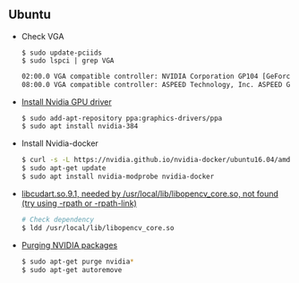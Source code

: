 ## Ubuntu

- Check VGA

	```
	$ sudo update-pciids
	$ sudo lspci | grep VGA
	```
	
	```bash
	02:00.0 VGA compatible controller: NVIDIA Corporation GP104 [GeForce GTX 1070 Ti] (rev a1)
	08:00.0 VGA compatible controller: ASPEED Technology, Inc. ASPEED Graphics Family (rev 30)
	```

- [Install Nvidia GPU driver](https://goo.gl/Ji5FQB)

	```bash
	$ sudo add-apt-repository ppa:graphics-drivers/ppa
	$ sudo apt install nvidia-384
	```

- Install Nvidia-docker

	```bash
	$ curl -s -L https://nvidia.github.io/nvidia-docker/ubuntu16.04/amd64/nvidia-docker.list | sudo tee /etc/apt/sources.list.d/nvidia-docker.list
	$ sudo apt-get update
	$ sudo apt install nvidia-modprobe nvidia-docker
	```

- [libcudart.so.9.1, needed by /usr/local/lib/libopencv_core.so, not found (try using -rpath or -rpath-link)](https://stackoverflow.com/a/40199490/9041712)

    ```bash
    # Check dependency
    $ ldd /usr/local/lib/libopencv_core.so
    ```

- [Purging NVIDIA packages](https://unix.stackexchange.com/questions/440840/how-to-unload-kernel-module-nvidia-drm)

	```bash
	$ sudo apt-get purge nvidia* 
	$ sudo apt-get autoremove
	```

